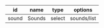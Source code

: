 id            |name               |type          |options       
--------------|-------------------|--------------|--------------
sound    	  |Sounds             |select        |sounds/list